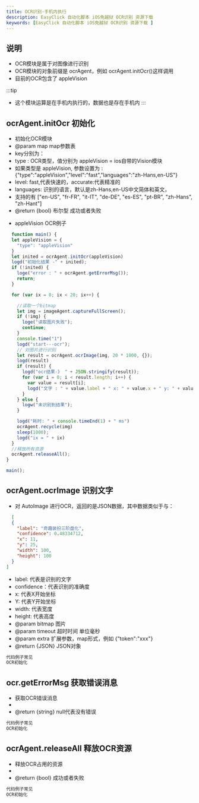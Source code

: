 ```yaml
---
title: OCR识别-手机内执行  
description: EasyClick 自动化脚本 iOS免越狱 OCR识别 资源下载 
keywords: [EasyClick 自动化脚本 iOS免越狱 OCR识别 资源下载 ]
---
```




## 说明

- OCR模块是属于对图像进行识别
- OCR模块的对象前缀是 ocrAgent，例如 ocrAgent.initOcr()这样调用
- 目前的OCR包含了 appleVision


:::tip
- 这个模块运算是在手机内执行的，数据也是存在手机内
:::


## ocrAgent.initOcr 初始化

* 初始化OCR模块
* @param map map参数表
* key分别为：
* type : OCR类型，值分别为 appleVision = ios自带的Vision模块
* 如果类型是 appleVision, 参数设置为 : {"type":"appleVision","level":"fast","languages":"zh-Hans,en-US"}<Br/>
* level: fast,代表快速的，accurate:代表精准的
* languages: 识别的语言，默认是zh-Hans,en-US中文简体和英文，
* 支持的有 ["en-US", "fr-FR", "it-IT", "de-DE", "es-ES", "pt-BR", "zh-Hans", "zh-Hant"]
* @return {bool} 布尔型 成功或者失败

- appleVision OCR例子

```javascript
  function main() {
  let appleVision = {
    "type": "appleVision"
  }
  let inited = ocrAgent.initOcr(appleVision)
  logd("初始化结果 -" + inited);
  if (!inited) {
    loge("error : " + ocrAgent.getErrorMsg());
    return;
  }

  for (var ix = 0; ix < 20; ix++) {

    //读取一个bitmap
    let img = imageAgent.captureFullScreen();
    if (!img) {
      loge("读取图片失败");
      continue;
    }
    console.time("1")
    logd("start---ocr");
    // 对图片进行识别
    let result = ocrAgent.ocrImage(img, 20 * 1000, {});
    logd(result)
    if (result) {
      logd("ocr结果-》 " + JSON.stringify(result));
      for (var i = 0; i < result.length; i++) {
        var value = result[i];
        logd("文字 : " + value.label + " x: " + value.x + " y: " + value.y + " width: " + value.width + " height: " + value.height);
      }
    } else {
      logw("未识别到结果");
    }

    logd("耗时: " + console.timeEnd(1) + " ms")
    ocrAgent.recycle(img)
    sleep(1000);
    logd("ix = " + ix)
  }
  //释放所有资源
  ocrAgent.releaseAll();
}

main();
```


## ocrAgent.ocrImage 识别文字
* 对 AutoImage 进行OCR，返回的是JSON数据，其中数据类似于与：
```json
  [
  {
    "label": "奇趣装扮三阶盘化",
    "confidence": 0.48334712,
    "x": 11,
    "y": 25,
    "width": 100,
    "height": 100
  }
]
```

* label: 代表是识别的文字
* confidence：代表识别的准确度
* x: 代表X开始坐标
* Y: 代表Y开始坐标
* width: 代表宽度
* height: 代表高度
* @param bitmap 图片
* @param timeout 超时时间 单位毫秒
* @param extra 扩展参数，map形式，例如 {"token":"xxx"}
* @return {JSON} JSON对象

```javascript
代码例子常见
OCR初始化
```

## ocr.getErrorMsg 获取错误消息

* 获取OCR错误消息
*
* @return {string} null代表没有错误

```javascript
代码例子常见
OCR初始化
```

## ocrAgent.releaseAll 释放OCR资源

* 释放OCR占用的资源
*
* @return {bool} 成功或者失败

```javascript
代码例子常见
OCR初始化
```

